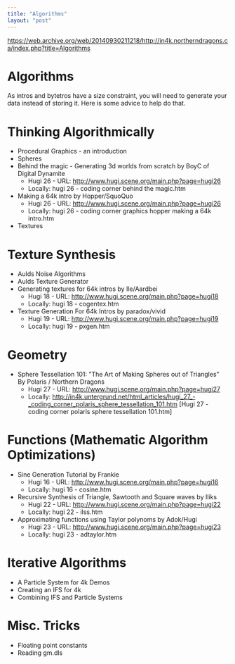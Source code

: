 ```yaml
---
title: "Algorithms"
layout: "post"
---
```


https://web.archive.org/web/20140930211218/http://in4k.northerndragons.ca/index.php?title=Algorithms

# Algorithms
As intros and bytetros have a size constraint, you will need to generate your data instead of storing it.
Here is some advice to help do that.

# Thinking Algorithmically

* Procedural Graphics - an introduction
* Spheres
* Behind the magic - Generating 3d worlds from scratch by BoyC of Digital Dynamite
    * Hugi 26 - URL: http://www.hugi.scene.org/main.php?page=hugi26
    * Locally: hugi 26 - coding corner behind the magic.htm
* Making a 64k intro by Hopper/SquoQuo
    * Hugi 26 - URL: http://www.hugi.scene.org/main.php?page=hugi26
    * Locally: hugi 26 - coding corner graphics hopper making a 64k intro.htm
* Textures

# Texture Synthesis
* Aulds Noise Algorithms
* Aulds Texture Generator
* Generating textures for 64k intros by Ile/Aardbei
    * Hugi 18 - URL: http://www.hugi.scene.org/main.php?page=hugi18
    * Locally: hugi 18 - cogentex.htm
* Texture Generation For 64k Intros by paradox/vivid
    * Hugi 19 - URL: http://www.hugi.scene.org/main.php?page=hugi19
    * Locally: hugi 19 - pxgen.htm

# Geometry
* Sphere Tessellation 101: "The Art of Making Spheres out of Triangles" By Polaris / Northern Dragons
    * Hugi 27 - URL: http://www.hugi.scene.org/main.php?page=hugi27
    * Locally: http://in4k.untergrund.net/html_articles/hugi_27_-_coding_corner_polaris_sphere_tessellation_101.htm [Hugi 27 - coding corner polaris sphere tessellation 101.htm]

# Functions (Mathematic Algorithm Optimizations)
* Sine Generation Tutorial by Frankie
    * Hugi 16 - URL: http://www.hugi.scene.org/main.php?page=hugi16
    * Locally: hugi 16 - cosine.htm
* Recursive Synthesis of Triangle, Sawtooth and Square waves by Iliks
    * Hugi 22 - URL: http://www.hugi.scene.org/main.php?page=hugi22
    * Locally: hugi 22 - ilss.htm
* Approximating functions using Taylor polynoms by Adok/Hugi
    * Hugi 23 - URL: http://www.hugi.scene.org/main.php?page=hugi23
    * Locally: hugi 23 - adtaylor.htm

# Iterative Algorithms
* A Particle System for 4k Demos
* Creating an IFS for 4k
* Combining IFS and Particle Systems

# Misc. Tricks
* Floating point constants
* Reading gm.dls
